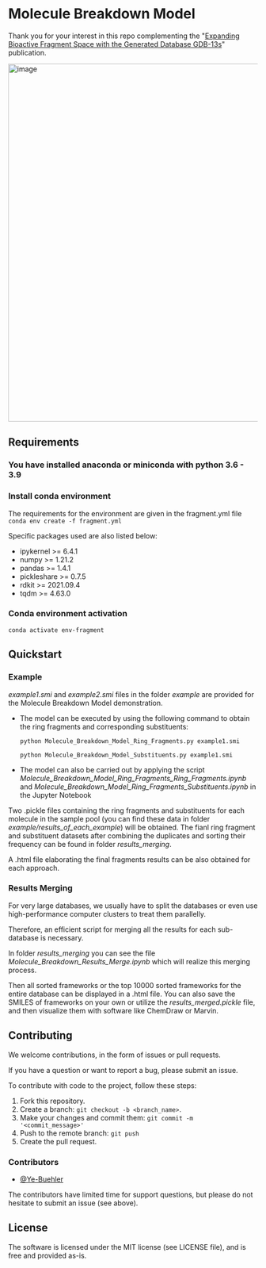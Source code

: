 # Molecule Breakdown Model

Thank you for your interest in this repo complementing the "[Expanding Bioactive Fragment Space with the Generated Database GDB-13s](https:)" publication.

<img width="722" alt="image" src="https://github.com/Ye-Buehler/Molecule_Breakdown_Model/assets/93389795/6302158e-7e27-4eae-b657-47ea9bd87dcf">



## Requirements
### You have installed anaconda or miniconda with python 3.6 - 3.9
### Install conda environment

The requirements for the environment are given in the fragment.yml file
<Br/>`conda env create -f fragment.yml`

Specific packages used are also listed below:
  - ipykernel >= 6.4.1
  - numpy >= 1.21.2
  - pandas >= 1.4.1
  - pickleshare >= 0.7.5
  - rdkit >= 2021.09.4
  - tqdm >= 4.63.0
  
### Conda environment activation
 `conda activate env-fragment`
 
## Quickstart

### Example

*example1.smi* and *example2.smi* files in the folder *example* are provided for the Molecule Breakdown Model demonstration.

  - The model can be executed by using the following command to obtain the ring fragments and corresponding substituents:

    `python Molecule_Breakdown_Model_Ring_Fragments.py example1.smi`
    
    `python Molecule_Breakdown_Model_Substituents.py example1.smi`

  - The model can also be carried out by applying the script *Molecule_Breakdown_Model_Ring_Fragments_Ring_Fragments.ipynb* and *Molecule_Breakdown_Model_Ring_Fragments_Substituents.ipynb* in the Jupyter Notebook

Two .pickle files containing the ring fragments and substituents for each molecule in the sample pool (you can find these data in folder *example/results_of_each_example*) will be obtained. The fianl ring fragment and substituent datasets after combining the duplicates and sorting their frequency can be found in folder *results_merging*. 

A .html file elaborating the final fragments results can be also obtained for each approach.

### Results Merging

For very large databases, we usually have to split the databases or even use high-performance computer clusters to treat them parallelly. 

Therefore, an efficient script for merging all the results for each sub-database is necessary. 

In folder *results_merging* you can see the file *Molecule_Breakdown_Results_Merge.ipynb* which will realize this merging process.

Then all sorted frameworks or the top 10000 sorted frameworks for the entire database can be displayed in a .html file. You can also save the SMILES of frameworks on your own or utilize the *results_merged.pickle* file, and then visualize them with software like ChemDraw or Marvin.

## Contributing

We welcome contributions, in the form of issues or pull requests.

If you have a question or want to report a bug, please submit an issue.

To contribute with code to the project, follow these steps:
1. Fork this repository.
2. Create a branch: `git checkout -b <branch_name>`.
3. Make your changes and commit them: `git commit -m '<commit_message>'`
4. Push to the remote branch: `git push`
5. Create the pull request.

### Contributors

* [@Ye-Buehler](https://github.com/Ye-Buehler)

The contributors have limited time for support questions, but please do not hesitate to submit an issue (see above).

## License

The software is licensed under the MIT license (see LICENSE file), and is free and provided as-is.
